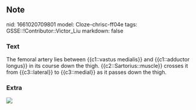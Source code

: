 ## Note
nid: 1661020709801
model: Cloze-chrisc-ff04e
tags: GSSE::!Contributor::Victor_Liu
markdown: false

### Text
<div>
  The femoral artery lies between {{c1::vastus medialis}} and
  {{c1::adductor longus}} in its course down the thigh.
  {{c2::Sartorius::muscle}} crosses it from {{c3::lateral}} to
  {{c3::medial}} as it passes down the thigh.
</div>

### Extra
<img src="paste-137b6bba3115a0b224bd4c0bd48b922e7773c6f4.jpg">
